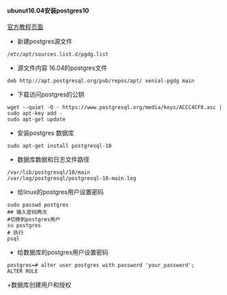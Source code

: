 #### ubunut16.04安装postgres10
[官方教程页面](https://www.postgresql.org/download/linux/ubuntu/)
+ 新建postgres源文件
```
/etc/apt/sources.list.d/pgdg.list
```
+ 源文件内容 16.04的postgres文件
```
deb http://apt.postgresql.org/pub/repos/apt/ xenial-pgdg main
```
+ 下载访问postgres的公钥
```
wget --quiet -O - https://www.postgresql.org/media/keys/ACCC4CF8.asc | sudo apt-key add -
sudo apt-get update
```
+ 安装postgres 数据库
```
sudo apt-get install postgresql-10
```
+ 数据库数据和日志文件路径
```
/var/lib/postgresql/10/main
/var/log/postgresql/postgresql-10-main.log
```
+ 给linux的postgres用户设置密码
```
sudo passwd postgres
## 输入密码两次
#切换到postgres用户
su postgres 
# 执行
psql
```
+ 给数据库的postgres用户设置密码
```
postgres=# alter user postgres with password 'your_password';
ALTER ROLE
```
+数据库创建用户和授权
```

```